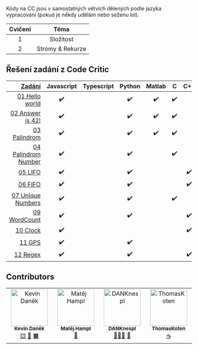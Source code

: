 Kódy na CC jsou v samostatných větvích dělených podle jazyka vypracování (pokud
je někdy udělám nebo seženu lol).

| Cvičení |       Téma       |
| :-----: | :--------------: |
|    1    |    Složitost     |
|    2    | Stromy & Rekurze |

## Řešení zadání z Code Critic

| [Zadání](Zadání/) | Javascript | Typescript | Python | Matlab | C | C++ | Rust | C# | Java| Ruby |
| -----: | :--------: | :--------: | :----: | :----: | :---: | :--: | :--:| :--: | :--: | :--: |
| [01 Hello world](Zadání/01%20Hello%20World.md)|✔️||✔️|✔️|✔️||✔️||✔️|
| [02 Answer is 42!](Zadání/02%20Answer%20is%2042.md)|✔️||✔️|✔️|✔️||✔️||✔️
| [03 Palindrom](Zadání/03%20Palindrom.md)|✔️||✔️|✔️|✔️||✔️||✔️
| [04 Palindrom Number](Zadání/04%20Palindrom%20Number.md.md)|✔️||✔️||✔️||||✔️
| [05 LIFO](Zadání/05%20LIFO.md)|✔️||✔️|||✔️|||✔️
| [06 FIFO](Zadání/06%20FIFO.md)|✔️||✔️|||✔️|||✔️
| [07 Unique Numbers](Zadání/07%20Unique%20Numbers.md)|✔️||✔️||✔️||||✔️
| [09 WordCount](Zadání/09%20WordCount.md)|✔️||✔️|||✔️|||✔️
| [10 Clock](Zadání/10%20Clock.md)|✔️|||||✔️|||✔️
| [11 GPS](Zadání/11%20GPS.md)|✔️||✔️||||||✔️
| [12 Regex](Zadání/12%20Regex.md)|✔️||✔️|||✔️|||✔️


## Contributors

<!-- ALL-CONTRIBUTORS-LIST:START - Do not remove or modify this section -->
<!-- prettier-ignore-start -->
<!-- markdownlint-disable -->
<table>
  <tbody>
    <tr>
      <td align="center" valign="top" width="14.28%"><a href="http://bahamut731lp.github.io"><img src="https://avatars.githubusercontent.com/u/27443880?v=4?s=100" width="100px;" alt="Kevin Daněk"/><br /><sub><b>Kevin Daněk</b></sub></a><br /><a href=""Javascript")," title="Javascript">🟨</a> <a href=""Rust")," title="Rust">🦀</a> <a href=""Matlab")," title="Matlab">🟧</a></td>
      <td align="center" valign="top" width="14.28%"><a href="https://github.com/matejhampl"><img src="https://avatars.githubusercontent.com/u/91940093?v=4?s=100" width="100px;" alt="Matěj Hampl"/><br /><sub><b>Matěj Hampl</b></sub></a><br /><a href=""Python")," title="Python">🐍</a></td>
      <td align="center" valign="top" width="14.28%"><a href="https://github.com/DANKnespl"><img src="https://avatars.githubusercontent.com/u/100779974?v=4?s=100" width="100px;" alt="DANKnespl"/><br /><sub><b>DANKnespl</b></sub></a><br /><a href=""C++")," title="C++">🌊➕➕</a> <a href=""CLang")," title="CLang">🌊</a></td>
      <td align="center" valign="top" width="14.28%"><a href="https://github.com/ThomasKoten"><img src="https://avatars.githubusercontent.com/u/92688427?v=4?s=100" width="100px;" alt="ThomasKoten"/><br /><sub><b>ThomasKoten</b></sub></a><br /><a href=""Java")," title="Java">☕</a></td>
    </tr>
  </tbody>
</table>

<!-- markdownlint-restore -->
<!-- prettier-ignore-end -->

<!-- ALL-CONTRIBUTORS-LIST:END -->
